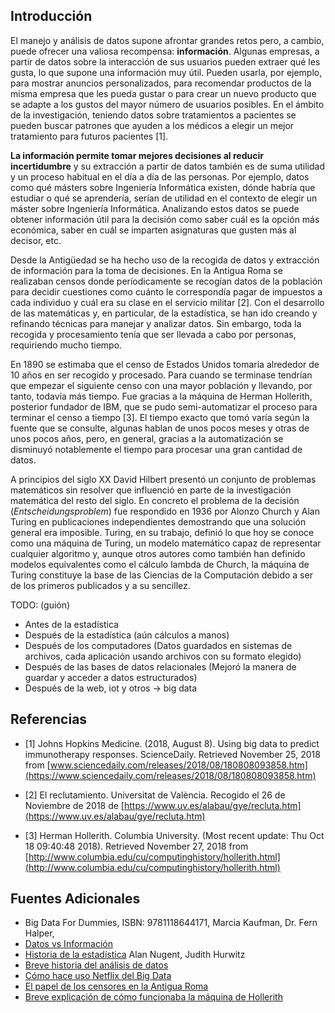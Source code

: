 ## Introducción

El manejo y análisis de datos supone afrontar grandes retos pero, a cambio, puede ofrecer una valiosa recompensa: __información__. Algunas empresas, a partir de datos sobre la interacción de sus usuarios pueden extraer qué les gusta, lo que supone una información muy útil. Pueden usarla, por ejemplo, para mostrar anuncios personalizados, para recomendar productos de la misma empresa que les pueda gustar o para crear un nuevo producto que se adapte a los gustos del mayor número de usuarios posibles. En el ámbito de la investigación, teniendo datos sobre tratamientos a pacientes se pueden buscar patrones que ayuden a los médicos a elegir un mejor tratamiento para futuros pacientes [1].

__La información permite tomar mejores decisiones al reducir incertidumbre__ y su extracción a partir de datos también es de suma utilidad y un proceso habitual en el día a día de las personas. Por ejemplo, datos como qué másters sobre Ingeniería Informática existen, dónde habría que estudiar o qué se aprendería, serían de utilidad en el contexto de elegir un máster sobre Ingeniería Informática. Analizando estos datos se puede obtener información útil para la decisión como saber cuál es la opción más económica, saber en cuál se imparten asignaturas que gusten más al decisor, etc.

Desde la Antigüedad se ha hecho uso de la recogida de datos y extracción de información para la toma de decisiones. En la Antigua Roma se realizaban censos donde períodicamente se recogían datos de la población para decidir cuestiones como cuánto le correspondía pagar de impuestos a cada individuo y cuál era su clase en el servicio militar [2]. Con el desarrollo de las matemáticas y, en particular, de la estadística, se han ido creando y refinando técnicas para manejar y analizar datos. Sin embargo, toda la recogida y procesamiento tenía que ser llevada a cabo por personas, requiriendo mucho tiempo.

En 1890 se estimaba que el censo de Estados Unidos tomaría alrededor de 10 años en ser recogido y procesado. Para cuando se terminase tendrían que empezar el siguiente censo con una mayor población y llevando, por tanto, todavía más tiempo. Fue gracias a la máquina de Herman Hollerith, posterior fundador de IBM, que se pudo semi-automatizar el proceso para terminar el censo a tiempo [3]. El tiempo exacto que tomó varía según la fuente que se consulte, algunas hablan de unos pocos meses y otras de unos pocos años, pero, en general, gracias a la automatización se disminuyó notablemente el tiempo para procesar una gran cantidad de datos.

A principios del siglo XX David Hilbert presentó un conjunto de problemas matemáticos sin resolver que influenció en parte de la investigación matemática del resto del siglo. En concreto el problema de la decisión (_Entscheidungsproblem_) fue respondido en 1936 por Alonzo Church y Alan Turing en publicaciones independientes demostrando que una solución general era imposible. Turing, en su trabajo, definió lo que hoy se conoce como una máquina de Turing, un modelo matemático capaz de representar cualquier algoritmo y, aunque otros autores como también han definido modelos equivalentes como el cálculo lambda de Church, la máquina de Turing constituye la base de las Ciencias de la Computación debido a ser de los primeros publicados y a su sencillez.


TODO: (guión)
- Antes de la estadística
- Después de la estadística (aún cálculos a manos)
- Después de los computadores (Datos guardados en sistemas de archivos, cada
  aplicación usando archivos con su formato elegido)
- Después de las bases de datos relacionales (Mejoró la manera de guardar y
  acceder a datos estructurados)
- Después de la web, iot y otros -> big data

## Referencias

- [1] Johns Hopkins Medicine. (2018, August 8). Using big data to predict
immunotherapy responses. ScienceDaily. Retrieved November 25, 2018 from
[www.sciencedaily.com/releases/2018/08/180808093858.htm](https://www.sciencedaily.com/releases/2018/08/180808093858.htm)

- [2] El reclutamiento. Universitat de València. Recogido el 26 de Noviembre de 2018 de [https://www.uv.es/alabau/gye/recluta.htm](https://www.uv.es/alabau/gye/recluta.htm)

- [3] Herman Hollerith. Columbia University. (Most recent update: Thu Oct 18 09:40:48 2018). Retrieved November 27, 2018 from [http://www.columbia.edu/cu/computinghistory/hollerith.html](http://www.columbia.edu/cu/computinghistory/hollerith.html)

## Fuentes Adicionales

- Big Data For Dummies, ISBN: 9781118644171, Marcia Kaufman, Dr. Fern Halper,
- [Datos vs Información](https://www.researchgate.net/post/What_is_the_difference_between_data_and_information/1)
- [Historia de la estadística](https://en.wikipedia.org/wiki/History_of_statistics)
  Alan Nugent, Judith Hurwitz
- [Breve historia del análisis de datos](https://www.flydata.com/blog/a-brief-history-of-data-analysis/)
- [Cómo hace uso Netflix del Big Data](https://medium.com/swlh/how-netflix-uses-big-data-20b5419c1edf)
- [El papel de los censores en la Antigua Roma](https://www.ancient.eu/censor/)
- [Breve explicación de cómo funcionaba la máquina de Hollerith](https://www.youtube.com/watch?v=9HXjLW7v-II)